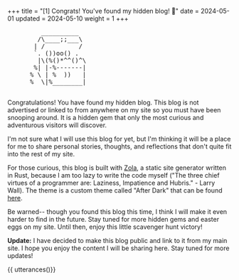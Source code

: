 +++
title = "[1] Congrats! You've found my hidden blog! 🎉"
date = 2024-05-01
updated = 2024-05-10
weight = 1
+++

<div>
      <body>
            <pre>
         __________
        /\____;;___\
       | /         /
       `. ())oo() .
        |\(%()*^^()^\
       %| |-%-------|
      % \ | %  ))   |
      %  \|%________|
                  </pre>
      </body>
</div>

Congratulations! You have found my hidden blog. This blog is not advertised or
linked to from anywhere on my site so you must have been snooping around. It is
a hidden gem that only the most curious and adventurous visitors will discover.

<!-- more -->

I'm not sure what I will use this blog for yet, but I'm thinking it will be a
place for me to share personal stories, thoughts, and reflections that don't
quite fit into the rest of my site.

For those curious, this blog is built with [Zola](https://www.getzola.org/), a
static site generator written in Rust, because I am too lazy to write the code
myself ("The three chief virtues of a programmer are: Laziness, Impatience and
Hubris." - Larry Wall). The theme is a custom theme called "After Dark" that can
be found [here](https://github.com/getzola/after-dark).

Be warned-- though you found this blog this time, I think I will make it even
harder to find in the future. Stay tuned for more hidden gems and easter eggs on
my site. Until then, enjoy this little scavenger hunt victory!

**Update:** I have decided to make this blog public and link to it from my main
site. I hope you enjoy the content I will be sharing here. Stay tuned for more
updates!

{{ utterances()}}
